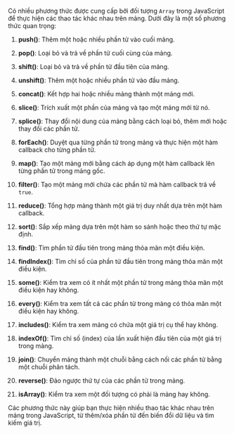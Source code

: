 Có nhiều phương thức được cung cấp bởi đối tượng `Array` trong JavaScript để thực hiện các thao tác khác nhau trên mảng. Dưới đây là một số phương thức quan trọng:

1. **push()**: Thêm một hoặc nhiều phần tử vào cuối mảng.

2. **pop()**: Loại bỏ và trả về phần tử cuối cùng của mảng.

3. **shift()**: Loại bỏ và trả về phần tử đầu tiên của mảng.

4. **unshift()**: Thêm một hoặc nhiều phần tử vào đầu mảng.

5. **concat()**: Kết hợp hai hoặc nhiều mảng thành một mảng mới.

6. **slice()**: Trích xuất một phần của mảng và tạo một mảng mới từ nó.

7. **splice()**: Thay đổi nội dung của mảng bằng cách loại bỏ, thêm mới hoặc thay đổi các phần tử.

8. **forEach()**: Duyệt qua từng phần tử trong mảng và thực hiện một hàm callback cho từng phần tử.

9. **map()**: Tạo một mảng mới bằng cách áp dụng một hàm callback lên từng phần tử trong mảng gốc.

10. **filter()**: Tạo một mảng mới chứa các phần tử mà hàm callback trả về `true`.

11. **reduce()**: Tổng hợp mảng thành một giá trị duy nhất dựa trên một hàm callback.

12. **sort()**: Sắp xếp mảng dựa trên một hàm so sánh hoặc theo thứ tự mặc định.

13. **find()**: Tìm phần tử đầu tiên trong mảng thỏa mãn một điều kiện.

14. **findIndex()**: Tìm chỉ số của phần tử đầu tiên trong mảng thỏa mãn một điều kiện.

15. **some()**: Kiểm tra xem có ít nhất một phần tử trong mảng thỏa mãn một điều kiện hay không.

16. **every()**: Kiểm tra xem tất cả các phần tử trong mảng có thỏa mãn một điều kiện hay không.

17. **includes()**: Kiểm tra xem mảng có chứa một giá trị cụ thể hay không.

18. **indexOf()**: Tìm chỉ số (index) của lần xuất hiện đầu tiên của một giá trị trong mảng.

19. **join()**: Chuyển mảng thành một chuỗi bằng cách nối các phần tử bằng một chuỗi phân tách.

20. **reverse()**: Đảo ngược thứ tự của các phần tử trong mảng.

21. **isArray()**: Kiểm tra xem một đối tượng có phải là mảng hay không.

Các phương thức này giúp bạn thực hiện nhiều thao tác khác nhau trên mảng trong JavaScript, từ thêm/xóa phần tử đến biến đổi dữ liệu và tìm kiếm giá trị.
